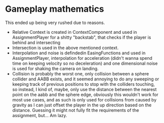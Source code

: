 # Gameplay mathematics
This ended up being very rushed due to reasons.
 - Relative Context is created in ContextComponent and used in AssignmentPlayer for a shitty "backstab", that checks if the player is behind and intersecting
 - Intersection is used in the above mentioned context.
 - Interpolation and noise is defindedin EasingFunctions and used in AssignmentPlayer, interpolation for acceleration (didn't wanna spend time on keeping velocity so no deceleration) and one dimensional noise is used for shaking the camera on landing.
 - Collision is probably the worst one, only collision between a sphere collider and AABB exists, and it seemed annoying to do any sweeping or keeping track of previous positions to stop with the colliders touching, so instead, I kind of, maybe, only use the distance between the nearest point on the aabb and the sphere edge, obviously this wouldn't work for most use cases, and as such is only used for collisions from caused by gravity as I can just offset the player in the up direction based on the distance. Guessing it might not fully fit the requirements of the assignment, but... Am lazy.